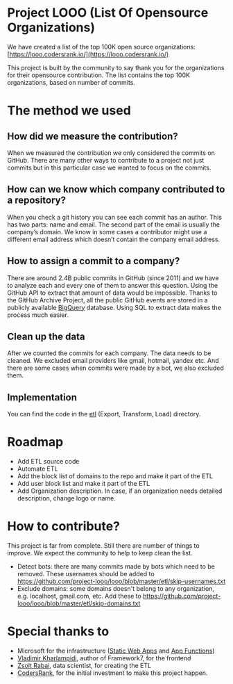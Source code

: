 # Project LOOO (List Of Opensource Organizations)
We have created a list of the top 100K open source organizations: [https://looo.codersrank.io/](https://looo.codersrank.io/)

This project is built by the community to say thank you for the organizations for their opensource contribution. 
The list contains the top 100K organizations, based on number of commits.
# The method we used
## How did we measure the contribution?
When we measured the contribution we only considered the commits on GitHub. There are many other ways to contribute to a project not just commits but in this particular case we wanted to focus on the commits.
## How can we know which company contributed to a repository?
When you check a git history you can see each commit has an author. This has two parts: name and email. The second part of the email is usually the company’s domain. We know in some cases a contributor might use a different email address which doesn’t contain the company email address.
## How to assign a commit to a company?
There are around 2.4B public commits in GitHub (since 2011) and we have to analyze each and every one of them to answer this question. 
Using the GitHub API to extract that amount of data would be impossible. Thanks to the GitHub Archive Project, all the public GitHub events are stored in a publicly available [BigQuery](https://cloud.google.com/blog/products/gcp/github-on-bigquery-analyze-all-the-open-source-code) database. Using SQL to extract data makes the process much easier. 
## Clean up the data
After we counted the commits for each company. The data needs to be cleaned. We excluded email providers like gmail, hotmail, yandex etc. And there are some cases when commits were made by a bot, we also excluded them.
## Implementation
You can find the code in the [etl](https://github.com/codersrank-org/project-looc/tree/master/etl) (Export, Transform, Load) directory.

# Roadmap
- Add ETL source code
- Automate ETL
- Add the block list of domains to the repo and make it part of the ETL
- Add user block list and make it part of the ETL
- Add Organization description. In case, if an organization needs detailed description, change logo or name. 
# How to contribute?
This project is far from complete. Still there are number of things to improve. We expect the community to help to keep clean the list.
- Detect bots: there are many commits made by bots which need to be removed. These usernames should be added to https://github.com/project-looo/looo/blob/master/etl/skip-usernames.txt
- Exclude domains: some domains doesn't belong to any organization, e.g. localhost, gmail.com, etc. Add these to https://github.com/project-looo/looo/blob/master/etl/skip-domains.txt
# Special thanks to
- Microsoft for the infrastructure ([Static Web Apps](https://docs.microsoft.com/en-us/azure/static-web-apps/overview) and [App Functions](https://docs.microsoft.com/en-us/azure/azure-functions/functions-overview))
- [Vladimir Kharlampidi](https://github.com/nolimits4web), author of Framework7, for the frontend
- [Zsolt Rabai](https://github.com/rabxly), data scientist, for creating the ETL
- [CodersRank](https://codersrank.io), for the initial investment to make this project happen.
